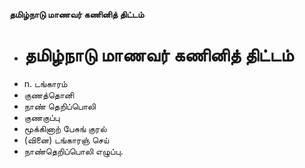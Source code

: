 **தமிழ்நாடு மாணவர் கணினித் திட்டம்**
- # தமிழ்நாடு மாணவர் கணினித் திட்டம்
- n. டங்காரம்
- குணத்தொனி
- நாண் தெறிப்பொலி
- குணகுப்பு
- மூக்கினாற் பேசுங் குரல்
- (வினை) டங்காரஞ் செய்
- நாண்தெறிப்பொலி எழுப்பு.

